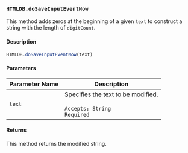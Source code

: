 ### `HTMLDB.doSaveInputEventNow`

This method adds zeros at the beginning of a given `text` to construct a string with the length of `digitCount`.

#### Description

```javascript
HTMLDB.doSaveInputEventNow(text)
```

#### Parameters

| Parameter Name             | Description                               |
| -------------------------- | ----------------------------------------- |
| `text` | Specifies the text to be modified.<br><br>`Accepts: String`<br>`Required` |

#### Returns

This method returns the modified string.